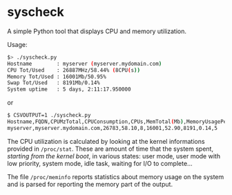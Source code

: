 # syscheck

A simple Python tool that displays CPU and memory utilization.

Usage:

```sh
$> ./syscheck.py
Hostname        : myserver (myserver.mydomain.com)
CPU Tot/Used    : 26887MHz/58.44% (8CPU(s))
Memory Tot/Used : 16001Mb/50.95%
Swap Tot/Used   : 8191Mb/0.14%
System uptime   : 5 days, 2:11:17.950000
```

or 

```sh
$ CSVOUTPUT=1 ./syscheck.py 
Hostname,FQDN,CPUMzTotal,CPUConsumption,CPUs,MemTotal(Mb),MemoryUsagePerc,SwapTotal(Mb),SwapUsagePerc,UptimeDays
myserver,myserver.mydomain.com,26783,58.10,8,16001,52.90,8191,0.14,5
```

The CPU utilization is calculated by looking at the kernel informations provided in `/proc/stat`.
These are amount of time that the system spent, _starting from the kernel boot_, in various states:
user mode, user mode with low priority, system mode, idle task, waiting for I/O to complete...

The file `/proc/meminfo` reports statistics about memory usage on the system and is parsed for 
reporting the memory part of the output.

